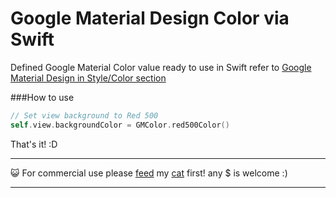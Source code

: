 # Google Material Design Color via Swift

Defined Google Material Color value ready to use in Swift refer to [Google Material Design in Style/Color section](http://www.google.com/design/spec/style/color.html#color-color-palette)

###How to use
```swift
// Set view background to Red 500
self.view.backgroundColor = GMColor.red500Color()
```
That's it! :D

- - -
:smiley_cat: For commercial use please  [feed](https://www.paypal.com/cgi-bin/webscr?cmd=_xclick&business=katopz%40gmail%2ecom&lc=TH&item_name=tuna&item_number=tuna&button_subtype=services&no_note=0&currency_code=USD&bn=PP%2dBuyNowBF%3abtn_buynowCC_LG%2egif%3aNonHostedGuest) my [cat](http://instagram.com/katopz) first!
any $ is welcome :)
- - -
